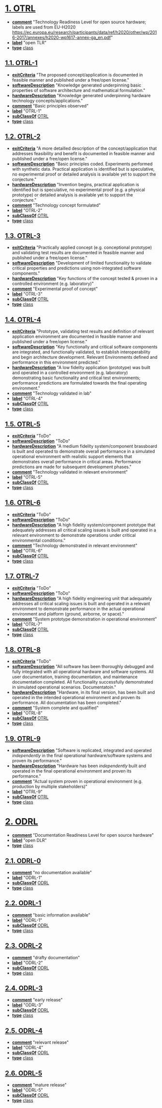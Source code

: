 # [1. OTRL](http://purl.org/oseg/ontologies/OTRL#OTRL)

* [**comment**](http://www.w3.org/2000/01/rdf-schema#comment) "Technology Readiness Level for open source hardware; labels are used from EU-H2020 https://ec.europa.eu/research/participants/data/ref/h2020/other/wp/2016-2017/annexes/h2020-wp1617-annex-ga_en.pdf"
* [**label**](http://www.w3.org/2000/01/rdf-schema#label) "open TLR"
* [**type**](http://www.w3.org/1999/02/22-rdf-syntax-ns#type) [class](http://www.w3.org/2002/07/owl#class)

## [1.1. OTRL-1](http://purl.org/oseg/ontologies/OTRL#OTRL-1)

* [**exitCriteria**](http://purl.org/oseg/ontologies/OTRL#exitCriteria) "The proposed concept/application is documented in feasible manner and published under a free/open license."
* [**softwareDescription**](http://purl.org/oseg/ontologies/OTRL#softwareDescription) "Knowledge generated underpinning basic properties of software architecture and mathematical formulation."
* [**hardwareDescription**](http://purl.org/oseg/ontologies/OTRL#hardwareDescription) "Knowledge generated underpinning hardware technology concepts/applications."
* [**comment**](http://www.w3.org/2000/01/rdf-schema#comment) "Basic principles observed"
* [**label**](http://www.w3.org/2000/01/rdf-schema#label) "OTRL-1"
* [**subClassOf**](http://www.w3.org/2000/01/rdf-schema#subClassOf) [OTRL](http://purl.org/oseg/ontologies/OTRL#OTRL)
* [**type**](http://www.w3.org/1999/02/22-rdf-syntax-ns#type) [class](http://www.w3.org/2002/07/owl#class)

## [1.2. OTRL-2](http://purl.org/oseg/ontologies/OTRL#OTRL-2)

* [**exitCriteria**](http://purl.org/oseg/ontologies/OTRL#exitCriteria) "A more detailled description of the concept/application that addresses feasibility and benefit is documented in feasible manner and published under a free/open license."
* [**softwareDescription**](http://purl.org/oseg/ontologies/OTRL#softwareDescription) "Basic principles coded. Experiments performed with synthetic data. Practical application is identified but is speculative, no experimental proof or detailed analysis is available yet to support the conjecture."
* [**hardwareDescription**](http://purl.org/oseg/ontologies/OTRL#hardwareDescription) "Invention begins, practical application is identified but is speculative, no experimental proof (e.g. a physical prototype) or detailed analysis is available yet to support the conjecture."
* [**comment**](http://www.w3.org/2000/01/rdf-schema#comment) "Technology concept formulated"
* [**label**](http://www.w3.org/2000/01/rdf-schema#label) "OTRL-2"
* [**subClassOf**](http://www.w3.org/2000/01/rdf-schema#subClassOf) [OTRL](http://purl.org/oseg/ontologies/OTRL#OTRL)
* [**type**](http://www.w3.org/1999/02/22-rdf-syntax-ns#type) [class](http://www.w3.org/2002/07/owl#class)

## [1.3. OTRL-3](http://purl.org/oseg/ontologies/OTRL#OTRL-3)

* [**exitCriteria**](http://purl.org/oseg/ontologies/OTRL#exitCriteria) "Practically applied concept (e.g. conceptional prototype) and validating test results are documented in feasible manner and published under a free/open license."
* [**softwareDescription**](http://purl.org/oseg/ontologies/OTRL#softwareDescription) "Development of limited functionality to validate critical properties and predictions using non-integrated software components."
* [**hardwareDescription**](http://purl.org/oseg/ontologies/OTRL#hardwareDescription) "Key functions of the concept tested & proven in a controlled environment (e.g. laboratory)"
* [**comment**](http://www.w3.org/2000/01/rdf-schema#comment) "Experimental proof of concept"
* [**label**](http://www.w3.org/2000/01/rdf-schema#label) "OTRL-3"
* [**subClassOf**](http://www.w3.org/2000/01/rdf-schema#subClassOf) [OTRL](http://purl.org/oseg/ontologies/OTRL#OTRL)
* [**type**](http://www.w3.org/1999/02/22-rdf-syntax-ns#type) [class](http://www.w3.org/2002/07/owl#class)

## [1.4. OTRL-4](http://purl.org/oseg/ontologies/OTRL#OTRL-4)

* [**exitCriteria**](http://purl.org/oseg/ontologies/OTRL#exitCriteria) "Prototype, validating test results and definition of relevant application environment are documented in feasible manner and published under a free/open license."
* [**softwareDescription**](http://purl.org/oseg/ontologies/OTRL#softwareDescription) "Key functionally and critical software components are integrated, and functionally validated, to establish interoperability and begin architecture development. Relevant Environments defined and performance in this environment predicted."
* [**hardwareDescription**](http://purl.org/oseg/ontologies/OTRL#hardwareDescription) "A low fidelity application (prototype) was built and operated in a controlled environment (e.g. laboratory) demonstrating basic functionality and critical test environments; performance predictions are formulated towards the final operating environment."
* [**comment**](http://www.w3.org/2000/01/rdf-schema#comment) "Technology validated in lab"
* [**label**](http://www.w3.org/2000/01/rdf-schema#label) "OTRL-4"
* [**subClassOf**](http://www.w3.org/2000/01/rdf-schema#subClassOf) [OTRL](http://purl.org/oseg/ontologies/OTRL#OTRL)
* [**type**](http://www.w3.org/1999/02/22-rdf-syntax-ns#type) [class](http://www.w3.org/2002/07/owl#class)

## [1.5. OTRL-5](http://purl.org/oseg/ontologies/OTRL#OTRL-5)

* [**exitCriteria**](http://purl.org/oseg/ontologies/OTRL#exitCriteria) "ToDo"
* [**softwareDescription**](http://purl.org/oseg/ontologies/OTRL#softwareDescription) "ToDo"
* [**hardwareDescription**](http://purl.org/oseg/ontologies/OTRL#hardwareDescription) "A medium fidelity system/component brassboard is built and operated to demonstrate overall performance in a simulated operational environment with realistic support elements that demonstrates overall performance in critical areas. Performance predictions are made for subsequent development phases."
* [**comment**](http://www.w3.org/2000/01/rdf-schema#comment) "Technology validated in relevant environment"
* [**label**](http://www.w3.org/2000/01/rdf-schema#label) "OTRL-5"
* [**subClassOf**](http://www.w3.org/2000/01/rdf-schema#subClassOf) [OTRL](http://purl.org/oseg/ontologies/OTRL#OTRL)
* [**type**](http://www.w3.org/1999/02/22-rdf-syntax-ns#type) [class](http://www.w3.org/2002/07/owl#class)

## [1.6. OTRL-6](http://purl.org/oseg/ontologies/OTRL#OTRL-6)

* [**exitCriteria**](http://purl.org/oseg/ontologies/OTRL#exitCriteria) "ToDo"
* [**softwareDescription**](http://purl.org/oseg/ontologies/OTRL#softwareDescription) "ToDo"
* [**hardwareDescription**](http://purl.org/oseg/ontologies/OTRL#hardwareDescription) "A high fidelity system/component prototype that adequately addresses all critical scaling issues is built and operated in a relevant environment to demonstrate operations under critical environmental conditions."
* [**comment**](http://www.w3.org/2000/01/rdf-schema#comment) "Technology demonstrated in relevant environment"
* [**label**](http://www.w3.org/2000/01/rdf-schema#label) "OTRL-6"
* [**subClassOf**](http://www.w3.org/2000/01/rdf-schema#subClassOf) [OTRL](http://purl.org/oseg/ontologies/OTRL#OTRL)
* [**type**](http://www.w3.org/1999/02/22-rdf-syntax-ns#type) [class](http://www.w3.org/2002/07/owl#class)

## [1.7. OTRL-7](http://purl.org/oseg/ontologies/OTRL#OTRL-7)

* [**exitCriteria**](http://purl.org/oseg/ontologies/OTRL#exitCriteria) "ToDo"
* [**softwareDescription**](http://purl.org/oseg/ontologies/OTRL#softwareDescription) "ToDo"
* [**hardwareDescription**](http://purl.org/oseg/ontologies/OTRL#hardwareDescription) "A high fidelity engineering unit that adequately addresses all critical scaling issues is built and operated in a relevant environment to demonstrate performance in the actual operational environment and platform (ground, airborne, or space)."
* [**comment**](http://www.w3.org/2000/01/rdf-schema#comment) "System prototype demonstration in operational environment"
* [**label**](http://www.w3.org/2000/01/rdf-schema#label) "OTRL-7"
* [**subClassOf**](http://www.w3.org/2000/01/rdf-schema#subClassOf) [OTRL](http://purl.org/oseg/ontologies/OTRL#OTRL)
* [**type**](http://www.w3.org/1999/02/22-rdf-syntax-ns#type) [class](http://www.w3.org/2002/07/owl#class)

## [1.8. OTRL-8](http://purl.org/oseg/ontologies/OTRL#OTRL-8)

* [**exitCriteria**](http://purl.org/oseg/ontologies/OTRL#exitCriteria) "ToDo"
* [**softwareDescription**](http://purl.org/oseg/ontologies/OTRL#softwareDescription) "All software has been thoroughly debugged and fully integrated with all operational hardware and software systems. All user documentation, training documentation, and maintenance documentation completed. All functionality successfully demonstrated in simulated operational scenarios. Documentatoin."
* [**hardwareDescription**](http://purl.org/oseg/ontologies/OTRL#hardwareDescription) "Hardware, in its final version, has been built and operated in the intended operational environment and proven its performance. All documentation has been completed."
* [**comment**](http://www.w3.org/2000/01/rdf-schema#comment) "System complete and qualified"
* [**label**](http://www.w3.org/2000/01/rdf-schema#label) "OTRL-8"
* [**subClassOf**](http://www.w3.org/2000/01/rdf-schema#subClassOf) [OTRL](http://purl.org/oseg/ontologies/OTRL#OTRL)
* [**type**](http://www.w3.org/1999/02/22-rdf-syntax-ns#type) [class](http://www.w3.org/2002/07/owl#class)

## [1.9. OTRL-9](http://purl.org/oseg/ontologies/OTRL#OTRL-9)

* [**softwareDescription**](http://purl.org/oseg/ontologies/OTRL#softwareDescription) "Software is replicated, integrated and operated _independently_ in the final operational hardware/software systems and proven its performance."
* [**hardwareDescription**](http://purl.org/oseg/ontologies/OTRL#hardwareDescription) "Hardware has been _independently_ built and operated in the final operational environment and proven its performance."
* [**comment**](http://www.w3.org/2000/01/rdf-schema#comment) "Actual system proven in operational environment (e.g. production by multiple stakeholders)"
* [**label**](http://www.w3.org/2000/01/rdf-schema#label) "OTRL-9"
* [**subClassOf**](http://www.w3.org/2000/01/rdf-schema#subClassOf) [OTRL](http://purl.org/oseg/ontologies/OTRL#OTRL)
* [**type**](http://www.w3.org/1999/02/22-rdf-syntax-ns#type) [class](http://www.w3.org/2002/07/owl#class)

# [2. ODRL](http://purl.org/oseg/ontologies/OTRL#ODRL)

* [**comment**](http://www.w3.org/2000/01/rdf-schema#comment) "Documentation Readiness Level for open source hardware"
* [**label**](http://www.w3.org/2000/01/rdf-schema#label) "open DLR"
* [**type**](http://www.w3.org/1999/02/22-rdf-syntax-ns#type) [class](http://www.w3.org/2002/07/owl#class)

## [2.1. ODRL-0](http://purl.org/oseg/ontologies/OTRL#ODRL-0)

* [**comment**](http://www.w3.org/2000/01/rdf-schema#comment) "no documentation available"
* [**label**](http://www.w3.org/2000/01/rdf-schema#label) "ODRL-1"
* [**subClassOf**](http://www.w3.org/2000/01/rdf-schema#subClassOf) [ODRL](http://purl.org/oseg/ontologies/OTRL#ODRL)
* [**type**](http://www.w3.org/1999/02/22-rdf-syntax-ns#type) [class](http://www.w3.org/2002/07/owl#class)

## [2.2. ODRL-1](http://purl.org/oseg/ontologies/OTRL#ODRL-1)

* [**comment**](http://www.w3.org/2000/01/rdf-schema#comment) "basic information available"
* [**label**](http://www.w3.org/2000/01/rdf-schema#label) "ODRL-1"
* [**subClassOf**](http://www.w3.org/2000/01/rdf-schema#subClassOf) [ODRL](http://purl.org/oseg/ontologies/OTRL#ODRL)
* [**type**](http://www.w3.org/1999/02/22-rdf-syntax-ns#type) [class](http://www.w3.org/2002/07/owl#class)

## [2.3. ODRL-2](http://purl.org/oseg/ontologies/OTRL#ODRL-2)

* [**comment**](http://www.w3.org/2000/01/rdf-schema#comment) "drafty documentation"
* [**label**](http://www.w3.org/2000/01/rdf-schema#label) "ODRL-2"
* [**subClassOf**](http://www.w3.org/2000/01/rdf-schema#subClassOf) [ODRL](http://purl.org/oseg/ontologies/OTRL#ODRL)
* [**type**](http://www.w3.org/1999/02/22-rdf-syntax-ns#type) [class](http://www.w3.org/2002/07/owl#class)

## [2.4. ODRL-3](http://purl.org/oseg/ontologies/OTRL#ODRL-3)

* [**comment**](http://www.w3.org/2000/01/rdf-schema#comment) "early release"
* [**label**](http://www.w3.org/2000/01/rdf-schema#label) "ODRL-3"
* [**subClassOf**](http://www.w3.org/2000/01/rdf-schema#subClassOf) [ODRL](http://purl.org/oseg/ontologies/OTRL#ODRL)
* [**type**](http://www.w3.org/1999/02/22-rdf-syntax-ns#type) [class](http://www.w3.org/2002/07/owl#class)

## [2.5. ODRL-4](http://purl.org/oseg/ontologies/OTRL#ODRL-4)

* [**comment**](http://www.w3.org/2000/01/rdf-schema#comment) "relevant release"
* [**label**](http://www.w3.org/2000/01/rdf-schema#label) "ODRL-4"
* [**subClassOf**](http://www.w3.org/2000/01/rdf-schema#subClassOf) [ODRL](http://purl.org/oseg/ontologies/OTRL#ODRL)
* [**type**](http://www.w3.org/1999/02/22-rdf-syntax-ns#type) [class](http://www.w3.org/2002/07/owl#class)

## [2.6. ODRL-5](http://purl.org/oseg/ontologies/OTRL#ODRL-5)

* [**comment**](http://www.w3.org/2000/01/rdf-schema#comment) "mature release"
* [**label**](http://www.w3.org/2000/01/rdf-schema#label) "ODRL-5"
* [**subClassOf**](http://www.w3.org/2000/01/rdf-schema#subClassOf) [ODRL](http://purl.org/oseg/ontologies/OTRL#ODRL)
* [**type**](http://www.w3.org/1999/02/22-rdf-syntax-ns#type) [class](http://www.w3.org/2002/07/owl#class)

